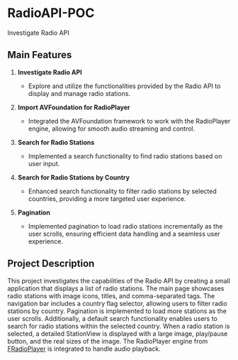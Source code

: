 # RadioAPI-POC

Investigate Radio API

## Main Features

1. **Investigate Radio API**
   - Explore and utilize the functionalities provided by the Radio API to display and manage radio stations.

2. **Import AVFoundation for RadioPlayer**
   - Integrated the AVFoundation framework to work with the RadioPlayer engine, allowing for smooth audio streaming and control.

3. **Search for Radio Stations**
   - Implemented a search functionality to find radio stations based on user input.

4. **Search for Radio Stations by Country**
   - Enhanced search functionality to filter radio stations by selected countries, providing a more targeted user experience.

5. **Pagination**
   - Implemented pagination to load radio stations incrementally as the user scrolls, ensuring efficient data handling and a seamless user experience.

## Project Description

This project investigates the capabilities of the Radio API by creating a small application that displays a list of radio stations. The main page showcases radio stations with image icons, titles, and comma-separated tags. The navigation bar includes a country flag selector, allowing users to filter radio stations by country. Pagination is implemented to load more stations as the user scrolls. Additionally, a default search functionality enables users to search for radio stations within the selected country. When a radio station is selected, a detailed StationView is displayed with a large image, play/pause button, and the real sizes of the image. The RadioPlayer engine from [FRadioPlayer](https://github.com/fethica/FRadioPlayer) is integrated to handle audio playback.
